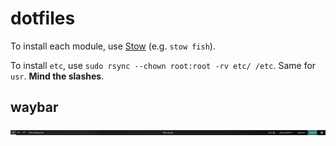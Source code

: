 dotfiles
========

To install each module, use [Stow](https://www.gnu.org/software/stow/) (e.g.
`stow fish`).

To install `etc`, use `sudo rsync --chown root:root -rv etc/ /etc`. Same for `usr`. **Mind the slashes**.

waybar
------
![waybar](waybar.png)
